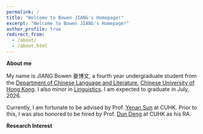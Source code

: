 ```yaml
---
permalink: /
title: "Welcome to Bowen JIANG's Homepage!"
excerpt: "Welcome to Bowen JIANG's Homepage!"
author_profile: true
redirect_from: 
  - /about/
  - /about.html
---
```



**About me**


My name is JIANG Bowen 姜博文, a fourth year undergraduate student from the [Department of Chinese Language and Literature](https://www.chi.cuhk.edu.hk), [Chinese University of Hong Kong](https://www.cuhk.edu.hk/english/index.html). I also minor in [Linguistics](https://ling.cuhk.edu.hk). I am expected to graduate in July, 2026.

Currently, I am fortunate to be advised by Prof. [Yenan Sun](https://yenan09.github.io) at CUHK. Prior to this, I was also honored to be hired by Prof. [Dun Deng](https://www.chi.cuhk.edu.hk/profile/prof-deng-dun/) at CUHK as his RA.


**Research Interest**



